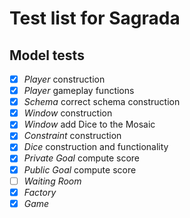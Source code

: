 # Test list for Sagrada

## Model tests

- [x] *Player*		construction
- [x] *Player*		gameplay functions
- [x] *Schema*		correct schema construction
- [x] *Window*		construction
- [x] *Window*		add Dice to the Mosaic
- [x] *Constraint*	construction
- [x] *Dice*		construction and functionality
- [x] *Private Goal*	compute score
- [x] *Public Goal*	compute score
- [ ] *Waiting Room*
- [x] *Factory*
- [x] *Game*
